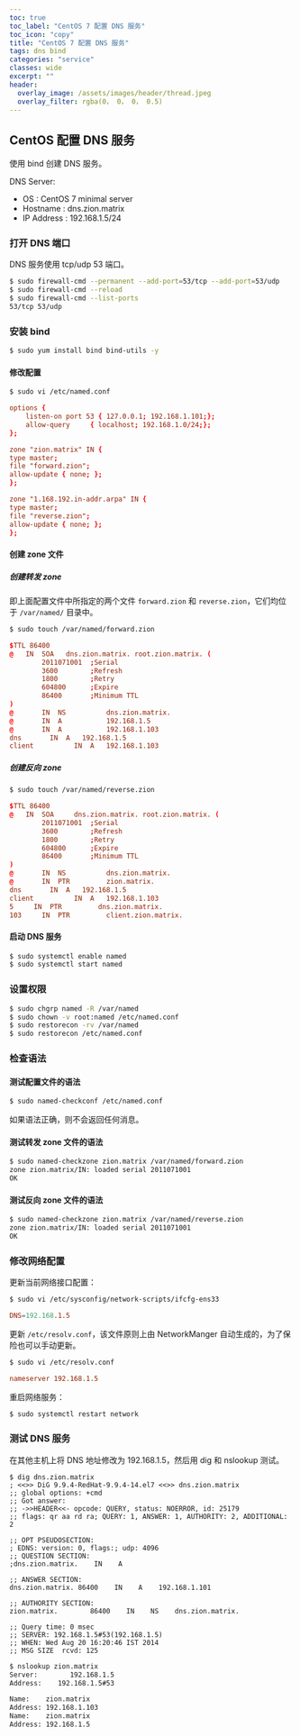 ```yaml
---
toc: true
toc_label: "CentOS 7 配置 DNS 服务"
toc_icon: "copy"
title: "CentOS 7 配置 DNS 服务"
tags: dns bind
categories: "service"
classes: wide
excerpt: ""
header:
  overlay_image: /assets/images/header/thread.jpeg
  overlay_filter: rgba(0， 0， 0， 0.5)
---
```





## CentOS 配置 DNS 服务

使用 bind 创建 DNS 服务。


DNS Server:

* OS : CentOS 7 minimal server
* Hostname : dns.zion.matrix
* IP Address : 192.168.1.5/24





### 打开 DNS 端口

DNS 服务使用 tcp/udp 53 端口。

```bash
$ sudo firewall-cmd --permanent --add-port=53/tcp --add-port=53/udp
$ sudo firewall-cmd --reload
$ sudo firewall-cmd --list-ports
53/tcp 53/udp
```













### 安装 bind

```bash
$ sudo yum install bind bind-utils -y
```


#### 修改配置

```bash
$ sudo vi /etc/named.conf
```

```conf
options {
    listen-on port 53 { 127.0.0.1; 192.168.1.101;};
    allow-query     { localhost; 192.168.1.0/24;};
};

zone "zion.matrix" IN {
type master;
file "forward.zion";
allow-update { none; };
};

zone "1.168.192.in-addr.arpa" IN {
type master;
file "reverse.zion";
allow-update { none; };
};
```


#### 创建 zone 文件


##### 创建转发 zone

即上面配置文件中所指定的两个文件 `forward.zion` 和 `reverse.zion`，它们均位于 `/var/named/` 目录中。

```bash
$ sudo touch /var/named/forward.zion
```

```conf
$TTL 86400
@   IN  SOA   dns.zion.matrix. root.zion.matrix. (
        2011071001  ;Serial
        3600        ;Refresh
        1800        ;Retry
        604800      ;Expire
        86400       ;Minimum TTL
)
@       IN  NS          dns.zion.matrix.
@       IN  A           192.168.1.5
@       IN  A           192.168.1.103
dns       IN  A   192.168.1.5
client          IN  A   192.168.1.103
```

##### 创建反向 zone


```bash
$ sudo touch /var/named/reverse.zion
```

```conf
$TTL 86400
@   IN  SOA     dns.zion.matrix. root.zion.matrix. (
        2011071001  ;Serial
        3600        ;Refresh
        1800        ;Retry
        604800      ;Expire
        86400       ;Minimum TTL
)
@       IN  NS          dns.zion.matrix.
@       IN  PTR         zion.matrix.
dns       IN  A   192.168.1.5
client          IN  A   192.168.1.103
5     IN  PTR         dns.zion.matrix.
103     IN  PTR         client.zion.matrix.
```



#### 启动 DNS 服务

```bash
$ sudo systemctl enable named
$ sudo systemctl start named
```





### 设置权限

```bash
$ sudo chgrp named -R /var/named
$ sudo chown -v root:named /etc/named.conf
$ sudo restorecon -rv /var/named
$ sudo restorecon /etc/named.conf
```








### 检查语法


#### 测试配置文件的语法

```bash
$ sudo named-checkconf /etc/named.conf
```

如果语法正确，则不会返回任何消息。


#### 测试转发 zone 文件的语法

```bash
$ sudo named-checkzone zion.matrix /var/named/forward.zion
zone zion.matrix/IN: loaded serial 2011071001
OK
```

#### 测试反向 zone 文件的语法

```bash
$ sudo named-checkzone zion.matrix /var/named/reverse.zion
zone zion.matrix/IN: loaded serial 2011071001
OK
```







### 修改网络配置

更新当前网络接口配置：

```bash
$ sudo vi /etc/sysconfig/network-scripts/ifcfg-ens33
```

```conf
DNS=192.168.1.5
```

更新 `/etc/resolv.conf`，该文件原则上由 NetworkManger 自动生成的，为了保险也可以手动更新。

```bash
$ sudo vi /etc/resolv.conf
```

```conf
nameserver 192.168.1.5
```

重启网络服务：

```bash
$ sudo systemctl restart network
```







### 测试 DNS 服务

在其他主机上将 DNS 地址修改为 192.168.1.5，然后用 dig 和 nslookup 测试。

```
$ dig dns.zion.matrix
; <<>> DiG 9.9.4-RedHat-9.9.4-14.el7 <<>> dns.zion.matrix
;; global options: +cmd
;; Got answer:
;; ->>HEADER<<- opcode: QUERY, status: NOERROR, id: 25179
;; flags: qr aa rd ra; QUERY: 1, ANSWER: 1, AUTHORITY: 2, ADDITIONAL: 2

;; OPT PSEUDOSECTION:
; EDNS: version: 0, flags:; udp: 4096
;; QUESTION SECTION:
;dns.zion.matrix.    IN    A

;; ANSWER SECTION:
dns.zion.matrix. 86400    IN    A    192.168.1.101

;; AUTHORITY SECTION:
zion.matrix.        86400    IN    NS    dns.zion.matrix.

;; Query time: 0 msec
;; SERVER: 192.168.1.5#53(192.168.1.5)
;; WHEN: Wed Aug 20 16:20:46 IST 2014
;; MSG SIZE  rcvd: 125
```


```bash
$ nslookup zion.matrix
Server:        192.168.1.5
Address:    192.168.1.5#53

Name:    zion.matrix
Address: 192.168.1.103
Name:    zion.matrix
Address: 192.168.1.5
```
